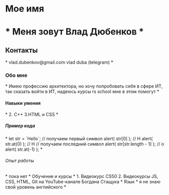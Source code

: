 <h1> Мое имя <h1>
* Меня зовут Влад Дюбенков *
<h2> Контакты </h2>
* vlad.dubenkov@gmail.com
vlad duba (telegram) *
<h3> Обо мне </h3>
* Имею профессию архитектора, но хочу попробовать себя в сфере ИТ, так сказать войти в ИТ, надеюсь курсы rs school мне в этом помогут *
<h4> Навыки умения </h4>
*  2. С++
3.HTML и CSS *
<h5> Пример кода </h5>
* let str = `Hello`;
// получаем первый символ
alert( str[0] ); // H
alert( str.at(0) ); // H
// получаем последний символ
alert( str[str.length - 1] ); // o
alert( str.at(-1) ); *
<h6> Опыт рабoты </h6>
* пока нет *
<h7> Обучение и курсы </h7>
* 1. Видеокурс CS50
2. Видеокурсы JS, CSS, HTML, Git на YouTube-канале Бoгдана Стащука *
<h8> Язык </h8>
* я не знаю свой уровень английского *

